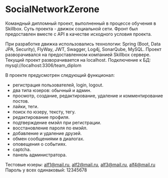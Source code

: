 # SocialNetworkZerone
Командный дипломный проект, выполненный в процессе обучения в Skillbox. Суть проекта - движок социальной сети. 
Фронт был предоставлен вместе с API в качестве исходного условия проекта.

При разработке движка использовались технологии: Spring (Boot, Data JPA, Security), FlyWay, JWT, Swagger, Log4j, SonarQube, MySQL.
Проект разворачивался на предоставленном компанией Skillbox сервере. Текущий проект разворачивается на localhost.
Подключение к БД: mysql://localhost:3306/team_diplom

В проекте предусмотрен следующий функционал:  
- регистрация пользователей, login, logout.
- два типа юзеров: обычный и админ.
- просмотр, создание, редактирование, удаление и комментирование постов.
- лайки, теги.
- поиск по юзеру, тексту, тегу.
- редактирование профиля.
- подтверждение емэйл при регистрации.
- восстановление пароля по емэйл.
- добавление и удаление друзей.
- обмен сообщениями в диалогах.
- оповещения о событиях.
- captcha.
- панель администратора.

Тестовые юзеры: alf1@mail.ru, alf2@mail.ru, alf3@mail.ru, alf4@mail.ru Пароль у всех одинаковый: 12345678
